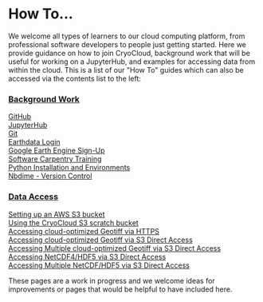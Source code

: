 # How To...

We welcome all types of learners to our cloud computing platform, from professional software 
developers to people just getting started. Here we provide guidance on how to join CryoCloud, background work that 
will be useful for working on a JupyterHub, and examples for accessing data from within the cloud. This is a list of our "How To" guides which can also be accessed via the contents list to the left:

### [Background Work](./background/index.md)
[GitHub](./background/github.md) \
[JupyterHub](./background/jupyterhub.md) \
[Git](./background/git.md) \
[Earthdata Login](./background/earthdata.md) \
[Google Earth Engine Sign-Up](./background/earthengine.md) \
[Software Carpentry Training](./background/swc.md) \
[Python Installation and Environments](./background/python.md) \
[Nbdime - Version Control](./nbdime/nbdime-hub.ipynb) 

### [Data Access](./data_access/index.md)
[Setting up an AWS S3 bucket](./data_access/Instructions_for_configuring_AWS_S3_bucket.ipynb) \
[Using the CryoCloud S3 scratch bucket](./data_access/CryoCloudScratchBucket.ipynb) \
[Accessing cloud-optimized Geotiff via HTTPS](../external/Earthdata_Cloud__Single_File__HTTPS_Access_COG_Example.ipynb) \
[Accessing cloud-optimized Geotiff via S3 Direct Access](../external/Earthdata_Cloud__Single_File_Direct_S3_Access_COG_Example.ipynb) \
[Accessing Multiple cloud-optimized Geotiff via S3 Direct Access](../external/Multi-File_Direct_S3_Access_COG_Example.ipynb) \
[Accessing NetCDF4/HDF5 via S3 Direct Access](../external/Earthdata_Cloud__Single_File__Direct_S3_Access_NetCDF4_Example.ipynb) \
[Accessing Multiple NetCDF/HDF5 via S3 Direct Access](../external/Multi-File_Direct_S3_Access_NetCDF_Example.ipynb) 

These pages are a work in progress and we welcome ideas for improvements or pages that would be helpful to 
have included here.
 

